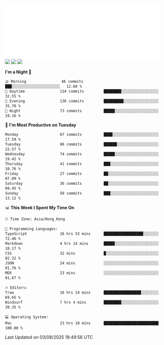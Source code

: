 <img src="./assets/header.svg" />
<img src="https://wakatime.com/share/@Shenley/f0f15f34-169b-42e7-828a-da14eca90966.svg" />
<img src="https://github-readme-stats.ykrazy.top/api/wakatime?username=shenley&langs_count=11&theme=transparent" />
<img src="https://github-readme-stats.ykrazy.top/api?username=shenlye&show_icons=true&include_all_commits=true&theme=transparent" />

<!--START_SECTION:waka-->
**I'm a Night 🦉** 

```text
🌞 Morning                48 commits          ███░░░░░░░░░░░░░░░░░░░░░░   12.60 % 
🌆 Daytime                124 commits         ████████░░░░░░░░░░░░░░░░░   32.55 % 
🌃 Evening                136 commits         █████████░░░░░░░░░░░░░░░░   35.70 % 
🌙 Night                  73 commits          █████░░░░░░░░░░░░░░░░░░░░   19.16 % 
```
📅 **I'm Most Productive on Tuesday** 

```text
Monday                   67 commits          ████░░░░░░░░░░░░░░░░░░░░░   17.59 % 
Tuesday                  86 commits          ██████░░░░░░░░░░░░░░░░░░░   22.57 % 
Wednesday                74 commits          █████░░░░░░░░░░░░░░░░░░░░   19.42 % 
Thursday                 41 commits          ███░░░░░░░░░░░░░░░░░░░░░░   10.76 % 
Friday                   27 commits          ██░░░░░░░░░░░░░░░░░░░░░░░   07.09 % 
Saturday                 36 commits          ██░░░░░░░░░░░░░░░░░░░░░░░   09.45 % 
Sunday                   50 commits          ███░░░░░░░░░░░░░░░░░░░░░░   13.12 % 
```


📊 **This Week I Spent My Time On** 

```text
🕑︎ Time Zone: Asia/Hong_Kong

💬 Programming Languages: 
TypeScript               16 hrs 53 mins      ██████████████████░░░░░░░   72.46 % 
Markdown                 4 hrs 14 mins       █████░░░░░░░░░░░░░░░░░░░░   18.17 % 
CSS                      32 mins             █░░░░░░░░░░░░░░░░░░░░░░░░   02.32 % 
JSON                     24 mins             ░░░░░░░░░░░░░░░░░░░░░░░░░   01.76 % 
MDX                      23 mins             ░░░░░░░░░░░░░░░░░░░░░░░░░   01.67 % 

🔥 Editors: 
Trae                     16 hrs 14 mins      █████████████████░░░░░░░░   69.65 % 
Windsurf                 7 hrs 4 mins        ████████░░░░░░░░░░░░░░░░░   30.35 % 

💻 Operating System: 
Mac                      23 hrs 18 mins      █████████████████████████   100.00 % 
```


 Last Updated on 03/08/2025 18:49:56 UTC
<!--END_SECTION:waka-->
